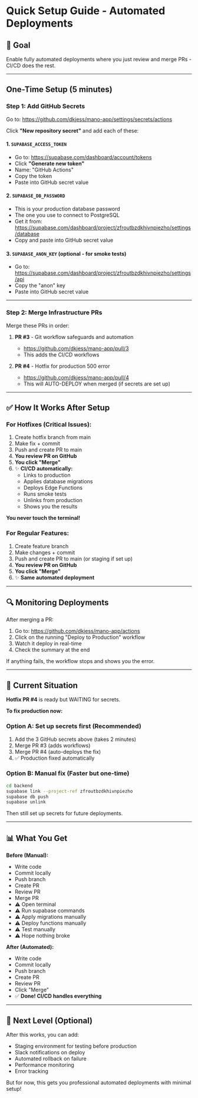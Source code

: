 # Quick Setup Guide - Automated Deployments

## 🎯 Goal
Enable fully automated deployments where you just review and merge PRs - CI/CD does the rest.

---

## One-Time Setup (5 minutes)

### Step 1: Add GitHub Secrets

Go to: https://github.com/dkjess/mano-app/settings/secrets/actions

Click **"New repository secret"** and add each of these:

#### 1. `SUPABASE_ACCESS_TOKEN`
- Go to: https://supabase.com/dashboard/account/tokens
- Click **"Generate new token"**
- Name: "GitHub Actions"
- Copy the token
- Paste into GitHub secret value

#### 2. `SUPABASE_DB_PASSWORD`
- This is your production database password
- The one you use to connect to PostgreSQL
- Get it from: https://supabase.com/dashboard/project/zfroutbzdkhivnpiezho/settings/database
- Copy and paste into GitHub secret value

#### 3. `SUPABASE_ANON_KEY` (optional - for smoke tests)
- Go to: https://supabase.com/dashboard/project/zfroutbzdkhivnpiezho/settings/api
- Copy the "anon" key
- Paste into GitHub secret value

---

### Step 2: Merge Infrastructure PRs

Merge these PRs in order:

1. **PR #3** - Git workflow safeguards and automation
   - https://github.com/dkjess/mano-app/pull/3
   - This adds the CI/CD workflows

2. **PR #4** - Hotfix for production 500 error
   - https://github.com/dkjess/mano-app/pull/4
   - This will AUTO-DEPLOY when merged (if secrets are set up)

---

## ✅ How It Works After Setup

### For Hotfixes (Critical Issues):

1. Create hotfix branch from main
2. Make fix + commit
3. Push and create PR to main
4. **You review PR on GitHub**
5. **You click "Merge"**
6. ✨ **CI/CD automatically:**
   - Links to production
   - Applies database migrations
   - Deploys Edge Functions
   - Runs smoke tests
   - Unlinks from production
   - Shows you the results

**You never touch the terminal!**

### For Regular Features:

1. Create feature branch
2. Make changes + commit
3. Push and create PR to main (or staging if set up)
4. **You review PR on GitHub**
5. **You click "Merge"**
6. ✨ **Same automated deployment**

---

## 🔍 Monitoring Deployments

After merging a PR:

1. Go to: https://github.com/dkjess/mano-app/actions
2. Click on the running "Deploy to Production" workflow
3. Watch it deploy in real-time
4. Check the summary at the end

If anything fails, the workflow stops and shows you the error.

---

## 🚨 Current Situation

**Hotfix PR #4** is ready but WAITING for secrets.

**To fix production now:**

### Option A: Set up secrets first (Recommended)
1. Add the 3 GitHub secrets above (takes 2 minutes)
2. Merge PR #3 (adds workflows)
3. Merge PR #4 (auto-deploys the fix)
4. ✅ Production fixed automatically

### Option B: Manual fix (Faster but one-time)
```bash
cd backend
supabase link --project-ref zfroutbzdkhivnpiezho
supabase db push
supabase unlink
```

Then still set up secrets for future deployments.

---

## 📊 What You Get

**Before (Manual):**
- Write code
- Commit locally
- Push branch
- Create PR
- Review PR
- Merge PR
- ⚠️ Open terminal
- ⚠️ Run supabase commands
- ⚠️ Apply migrations manually
- ⚠️ Deploy functions manually
- ⚠️ Test manually
- ⚠️ Hope nothing broke

**After (Automated):**
- Write code
- Commit locally
- Push branch
- Create PR
- Review PR
- Click "Merge"
- ✅ **Done! CI/CD handles everything**

---

## 🎯 Next Level (Optional)

After this works, you can add:
- Staging environment for testing before production
- Slack notifications on deploy
- Automated rollback on failure
- Performance monitoring
- Error tracking

But for now, this gets you professional automated deployments with minimal setup!
